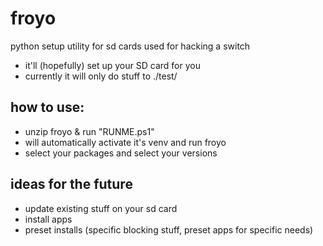 # froyo
python setup utility for sd cards used for hacking a switch

- it'll (hopefully) set up your SD card for you
- currently it will only do stuff to ./test/ 

## how to use:

- unzip froyo & run "RUNME.ps1" 
- will automatically activate it's venv and run froyo
- select your packages and select your versions

## ideas for the future

- update existing stuff on your sd card
- install apps
- preset installs (specific blocking stuff, preset apps for specific needs)
